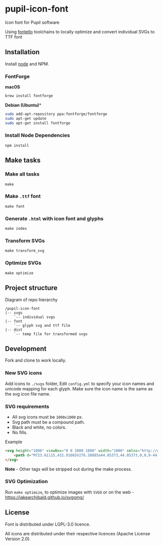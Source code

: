 # pupil-icon-font
Icon font for Pupil software

Using [fontello](https://github.com/fontello/) toolchains to locally optimize and convert individual SVGs to TTF font

## Installation

Install [node](https://nodejs.org/en/download/) and NPM. 

### FontForge

**macOS**

```bash
brew install fontforge
```

**Debian (Ubuntu)***

```bash
sudo add-apt-repository ppa:fontforge/fontforge
sudo apt-get update
sudo apt-get install fontforge
```

### Install Node Dependencies

```
npm install
```

## Make tasks

### Make all tasks

```
make
```

### Make `.ttf` font

```
make font
```

### Generate `.html` with icon font and glyphs

```
make index
```

### Transform SVGs

```
make transform_svg
```

### Optimize SVGs

```
make optimize
```

## Project structure

Diagram of repo hierarchy

```
/pupil-icon-font
|-- svgs
	`-- individual svgs
|-- font
	`-- glyph svg and ttf file
|-- dist
	`-- temp file for transformed svgs
```

## Development	

Fork and clone to work locally.

### New SVG icons 

Add icons to `./svgs` folder,
Edit `config.yml` to specify your icon names and unicode mapping for each glyph.
Make sure the icon name is the same as the svg icon file name.

### SVG requirements

- All svg icons must be `1000x1000` px.
- Svg path must be a compound path.
- Black and white, no colors.
- No fills.

Example

```html
<svg height="1000" viewBox="0 0 1000 1000" width="1000" xmlns="http://www.w3.org/2000/svg">
	<path d="M723.61115,432.91665V276.38885a44.85373,44.85373,0,0,0-44.72223-44.72223H142.22215a44.85371,44.85371,0,0,0-44.72223,44.72223V723.61115a44.85373,44.85373,0,0,0,44.72223,44.72223H678.88892a44.85375,44.85375,0,0,0,44.72223-44.72223V567.08335L902.50008,745.97227V254.02773Z"/>
</svg>
```

**Note** - Other tags will be stripped out during the make process.

### SVG Optimization

Run `make optimize`, to optimize images with `SVGO` or on the web - https://jakearchibald.github.io/svgomg/

## License

Font is distributed under LGPL-3.0 licence.

All icons are distributed under their respective licences (Apache License Version 2.0).
